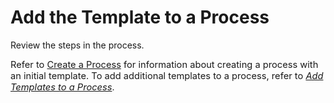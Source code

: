 # Add the Template to a Process

<span id="Post Data using a BAPI Steps" class="popUpLink">Review the
steps in the process.</span>

<span style="font-size: 11pt;">Refer to [Create a
Process](Create_a_Process.htm) for information about creating a process
with an initial template. To add additional templates to a process,
refer to *<span style="color: #0000ff;">[Add Templates to a
Process](Add_Templates_to_a_Process.htm)</span>*</span>.
